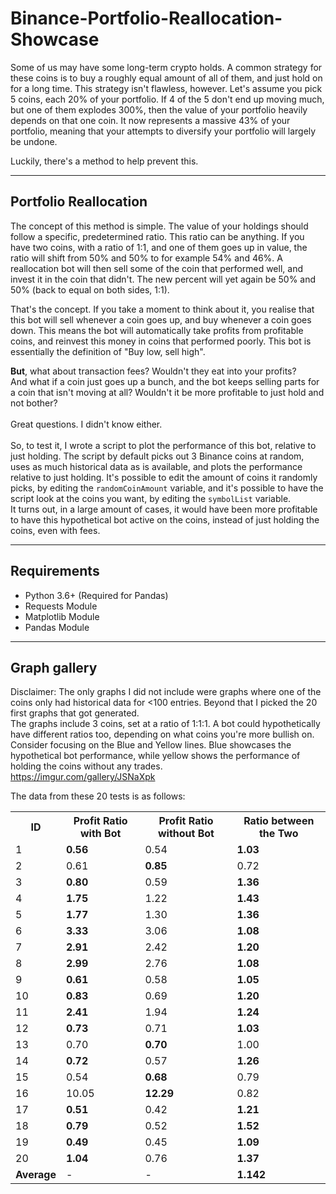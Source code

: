 # Binance-Portfolio-Reallocation-Showcase
Some of us may have some long-term crypto holds. 
A common strategy for these coins is to buy a roughly equal amount of all of them, and just hold on for a long time.
This strategy isn't flawless, however. 
Let's assume you pick 5 coins, each 20% of your portfolio. 
If 4 of the 5 don't end up moving much, but one of them explodes 300%, then the value of your portfolio heavily depends on that one coin. It now represents a massive 43% of your portfolio, meaning that your attempts to diversify your portfolio will largely be undone.

Luckily, there's a method to help prevent this.

---

## Portfolio Reallocation
The concept of this method is simple. The value of your holdings should follow a specific, predetermined ratio. 
This ratio can be anything. 
If you have two coins, with a ratio of 1:1, and one of them goes up in value, the ratio will shift from 50% and 50% to for example
54% and 46%. A reallocation bot will then sell some of the coin that performed well, and invest it in the coin that didn't. 
The new percent will yet again be 50% and 50% (back to equal on both sides, 1:1).<br>

That's the concept. If you take a moment to think about it, you realise that this bot will sell whenever a coin goes up, and buy whenever a coin goes down.
This means the bot will automatically take profits from profitable coins, and reinvest this money in coins that performed poorly.
This bot is essentially the definition of "Buy low, sell high".<br>

<b>But</b>, what about transaction fees? Wouldn't they eat into your profits?<br>
And what if a coin just goes up a bunch, and the bot keeps selling parts for a coin that isn't moving at all? 
Wouldn't it be more profitable to just hold and not bother?<br><br>
Great questions. I didn't know either. <br><br>
So, to test it, I wrote a script to plot the performance of this bot, relative to just holding. 
The script by default picks out 3 Binance coins at random, uses as much historical data as is available, and plots the performance relative to just holding.
It's possible to edit the amount of coins it randomly picks, by editing the `randomCoinAmount` variable, and it's possible to have the script look at the coins you want, by editing the `symbolList` variable.<br>
It turns out, in a large amount of cases, it would have been more profitable to have this hypothetical bot active on the coins, instead of just holding the coins, even with fees.

---

## Requirements
- Python 3.6+ (Required for Pandas)<br>
- Requests Module<br>
- Matplotlib Module<br>
- Pandas Module

---

## Graph gallery
Disclaimer: The only graphs I did not include were graphs where one of the coins only had historical data for <100 entries. Beyond that I picked the 20 first graphs that got generated.<br>
The graphs include 3 coins, set at a ratio of 1:1:1. A bot could hypothetically have different ratios too, depending on what coins you're more bullish on.<br>
Consider focusing on the Blue and Yellow lines. Blue showcases the hypothetical bot performance, while yellow shows the performance of holding the coins without any trades. <br>
https://imgur.com/gallery/JSNaXpk<br>

The data from these 20 tests is as follows:<br>
<table>
  <tr>
    <th>ID</th>
    <th>Profit Ratio with Bot</th>
    <th>Profit Ratio without Bot</th>
    <th>Ratio between the Two</th>
  </tr>
  <tr>
    <td>1</td>
    <td><b>0.56</b></td>
    <td>0.54</td>
    <td><b>1.03</b></td>
  </tr>
  <tr>
    <td>2</td>
    <td>0.61</td>
    <td><b>0.85</b></td>
    <td>0.72</td>
  </tr>
  <tr>
    <td>3</td>
    <td><b>0.80</b></td>
    <td>0.59</td>
    <td><b>1.36</b></td>
  </tr>
  <tr>
    <td>4</td>
    <td><b>1.75</b></td>
    <td>1.22</td>
    <td><b>1.43</b></td>
  </tr>
  <tr>
    <td>5</td>
    <td><b>1.77</b></td>
    <td>1.30</td>
    <td><b>1.36</b></td>
  </tr>
  <tr>
    <td>6</td>
    <td><b>3.33</b></td>
    <td>3.06</td>
    <td><b>1.08</b></td>
  </tr>
  <tr>
    <td>7</td>
    <td><b>2.91</b></td>
    <td>2.42</td>
    <td><b>1.20</b></td>
  </tr>
  <tr>
    <td>8</td>
    <td><b>2.99</b></td>
    <td>2.76</td>
    <td><b>1.08</b></td>
  </tr>
  <tr>
    <td>9</td>
    <td><b>0.61</b></td>
    <td>0.58</td>
    <td><b>1.05</b></td>
  </tr>
  <tr>
    <td>10</td>
    <td><b>0.83</b></td>
    <td>0.69</td>
    <td><b>1.20</b></td>
  </tr>
  <tr>
    <td>11</td>
    <td><b>2.41</b></td>
    <td>1.94</td>
    <td><b>1.24</b></td>
  </tr>
  <tr>
    <td>12</td>
    <td><b>0.73</b></td>
    <td>0.71</td>
    <td><b>1.03</b></td>
  </tr>
  <tr>
    <td>13</td>
    <td>0.70</td>
    <td><b>0.70</b></td>
    <td>1.00</td>
  </tr>
  <tr>
    <td>14</td>
    <td><b>0.72</b></td>
    <td>0.57</td>
    <td><b>1.26</b></td>
  </tr>
  <tr>
    <td>15</td>
    <td>0.54</td>
    <td><b>0.68</b></td>
    <td>0.79</td>
  </tr>
  <tr>
    <td>16</td>
    <td>10.05</td>
    <td><b>12.29</b></td>
    <td>0.82</td>
  </tr>
  <tr>
    <td>17</td>
    <td><b>0.51</b></td>
    <td>0.42</td>
    <td><b>1.21</b></td>
  </tr>
  <tr>
    <td>18</td>
    <td><b>0.79</b></td>
    <td>0.52</td>
    <td><b>1.52</b></td>
  </tr>
  <tr>
    <td>19</td>
    <td><b>0.49</b></td>
    <td>0.45</td>
    <td><b>1.09</b></td>
  </tr>
  <tr>
    <td>20</td>
    <td><b>1.04</b></td>
    <td>0.76</td>
    <td><b>1.37</b></td>
  </tr>
  <tr>
    <td><b>Average</b></td>
    <td>-</td>
    <td>-</td>
    <td><b>1.142</b></td>
  </tr>
</table>
